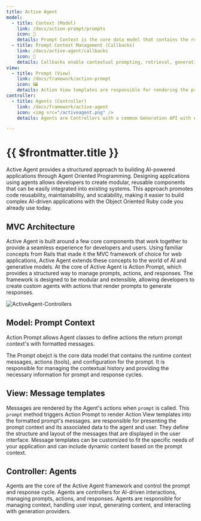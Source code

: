 ```yaml
---
title: Active Agent
model:
  - title: Context (Model)
    link: /docs/action-prompt/prompts
    icon: 📝
    details: Prompt Context is the core data model that contains the runtime context, messages, variables, and configuration for the prompt.
  - title: Prompt Context Management (Callbacks)
    link: /docs/active-agent/callbacks
    icon: 🔄
    details: Callbacks enable contextual prompting, retrieval, generation response handling, and persistence.
view:
  - title: Prompt (View)
    link: /docs/framework/action-prompt
    icon: 🖼️
    details: Action View templates are responsible for rendering the prompts to agents and UI to users.
controller:
  - title: Agents (Controller)
    link: /docs/framework/active-agent
    icon: <img src="/activeagent.png" />
    details: Agents are Controllers with a common Generation API with enhanced memory and tooling.

---
```

# {{ $frontmatter.title }}

Active Agent provides a structured approach to building AI-powered applications through Agent Oriented Programming. Designing applications using agents allows developers to create modular, reusable components that can be easily integrated into existing systems. This approach promotes code reusability, maintainability, and scalability, making it easier to build complex AI-driven applications with the Object Oriented Ruby code you already use today.

## MVC Architecture
Active Agent is built around a few core components that work together to provide a seamless experience for developers and users. Using familiar concepts from Rails that made it the MVC framework of choice for web applications, Active Agent extends these concepts to the world of AI and generative models. At the core of Active Agent is Action Prompt, which provides a structured way to manage prompts, actions, and responses. The framework is designed to be modular and extensible, allowing developers to create custom agents with actions that render prompts to generate responses.

![ActiveAgent-Controllers](https://github.com/user-attachments/assets/70d90cd1-607b-40ab-9acf-c48cc72af65e)

## Model: Prompt Context
Action Prompt allows Agent classes to define actions the return prompt context's with formatted messages.

The Prompt obejct is the core data model that contains the runtime context messages, actions (tools), and configuration for the prompt. It is responsible for managing the contextual history and providing the necessary information for prompt and response cycles.

<FeatureCards :cards="$frontmatter.model" />

## View: Message templates
Messages are rendered by the Agent's actions when `prompt` is called. This `prompt` method triggers Action Prompt to render Action View templates into the formatted prompt's messages.  are responsible for presenting the prompt context and its associated data to the agent and user. They define the structure and layout of the messages that are displayed in the user interface. Message templates can be customized to fit the specific needs of your application and can include dynamic content based on the prompt context.

<FeatureCards :cards="$frontmatter.view" />

## Controller: Agents
Agents are the core of the Active Agent framework and control the prompt and response cycle. Agents are controllers for AI-driven interactions, managing prompts, actions, and responses. Agents are responsible for managing context, handling user input, generating content, and interacting with generation providers.

<FeatureCards :cards="$frontmatter.controller" />

